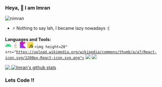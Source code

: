 ### Heya, 👋 I am Imran
<p align="left"> <img src="https://komarev.com/ghpvc/?username=nimran&label=Profile Views&color=red&style=plastic" alt="nimran" /> </p>



- ⚡ Nothing to say lah, I became lazy nowadays :( 

**Languages and Tools:**  
<code><img height="20" src="https://raw.githubusercontent.com/github/explore/80688e429a7d4ef2fca1e82350fe8e3517d3494d/topics/android/android.png"></code>
<code><img height="20" src="https://raw.githubusercontent.com/github/explore/80688e429a7d4ef2fca1e82350fe8e3517d3494d/topics/java/java.png"></code>
<code><img height="20" src="https://raw.githubusercontent.com/github/explore/80688e429a7d4ef2fca1e82350fe8e3517d3494d/topics/kotlin/kotlin.png"></code>
<code><img height="20" src="https://raw.githubusercontent.com/github/explore/80688e429a7d4ef2fca1e82350fe8e3517d3494d/topics/javascript/javascript.png"></code>
<code><img height=20" src="https://upload.wikimedia.org/wikipedia/commons/thumb/a/a7/React-icon.svg/1200px-React-icon.svg.png"></code>
<code><img height="20" src="https://raw.githubusercontent.com/spring-projects/spring-framework/master/src/docs/spring-framework.png"></code>
<code><img height="20" src="https://cordova.apache.org/static/img/cordova_bot.png"></code>

<a href="https://github.com/nimran">
  <img align="center" src="https://github-readme-stats.vercel.app/api/top-langs/?username=nimran&theme=dracula&line_langs_below=1" />
</a>
<a href="https://github.com/nimran">
 <img align="center" src="https://github-readme-stats.vercel.app/api?username=nimran&show_icons=true&theme=dracula&line_height=27" alt="Imran's github stats"/>
</a>



### Lets Code !!
